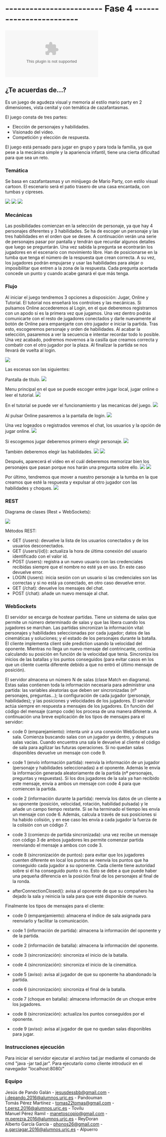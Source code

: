 # ------------------------ Fase 4 ------------------------
![Documento de diseño de juego](https://github.com/ReyDoran/JR-Grupo-H/blob/master/Documento%20de%20dise%C3%B1o%20GDD.docx)
## ¿Te acuerdas de...?
Es un juego de agudeza visual y memoria al estilo mario party en 2 dimensiones, vista cenital y con temática de cazafantasmas.  

El juego consta de tres partes:
 - Elección de personajes y habilidades.
 - Visionado del video.
 - Competición y elección de respuesta.

El juego está pensado para jugar en grupo y para toda la familia, ya que pese a la mecánica simple y la apariencia infantil, tiene una cierta dificultad para que sea un reto.

### Temática

Se basa en cazafantasmas y un minijuego de Mario Party, con estilo visual cartoon. El escenario será el patio trasero de una casa encantada, con tumbas y cipreses. 
  
![](https://cdn.wallpapersafari.com/9/44/to1XbJ.jpg)
![](https://art.ngfiles.com/images/654000/654628_frybrix_dark-graveyard.jpg?f1540491044)
![](https://i.ytimg.com/vi/E1wNFj1l7kk/maxresdefault.jpg)
  
### Mecánicas 

Las posibilidades comienzan en la selección de personaje, ya que hay 4 personajes diferentes y 3 habilidades. Se ha de escoger un personaje y las tres habilidades en el orden que se desee. A continuación verán una serie de personajes pasar por pantalla y tendrán que recurdar algunos detalles que luego se preguntarán. Una vez sabida la pregunta se econtrarán los jugadores en el escenario con movimiento libre. Han de posicionarse en la tumba que tenga el número de la respuesta que crean correcta. A su vez, los jugadores podrán empujarse y usar las habilidades para alejar o imposibilitar que entren a la zona de la respuesta. Cada pregunta acertada concede un punto y cuando acabe ganará el que más tenga.


### Flujo 

Al iniciar el juego tendremos 3 opciones a disposición: Jugar, Online y Tutorial. El tutorial nos enseñará los controloes y las mecánicas. Si pulsamos Online accederemos al Login, en el que deberemos registrarnos con un apodo si es la primera vez que jugamos. Una vez dentro podrás comunicarte con el resto de jugadores conectados y darle nuevamente al botón de Online para emparejarte con otro jugador e iniciar la partida. Tras esto, escogeremos personaje y orden de habilidades. Al acabar la selección, pasaremos a ver la secuencia e intentar recordar todo lo posible. Una vez acabado, podremos movernos a la casilla que creamos correcta y combatir con el otro jugador por la plaza. Al finalizar la partida se nos llevará de vuelta al login.
  
![](https://i.imgur.com/LYzDigW.png)  

Las escenas son las siguientes:

Pantalla de título.
![](https://i.imgur.com/KiMUU1x.png)

Menu principal en el que se puede escoger entre jugar local, jugar online o leer el tutorial.
![](https://i.imgur.com/JmvY2cE.png)


En el tutorial se puede ver el funcionamiento y las mecanicas del juego. 
![](https://i.imgur.com/RVaUCxv.png)


Al pulsar Online pasaremos a la pantalla de login.
![](https://i.imgur.com/yr2Ydil.png)


Una vez logeados o registrados veremos el chat, los usuarios y la opción de jugar online.
![](https://i.imgur.com/YIF7XjX.png)


Si escogemos jugar deberemos primero elegir personaje.
![](https://i.imgur.com/HJstNZ7.png)


También deberemos elegir las habilidades.
![](https://i.imgur.com/DjaVPuP.png)
![](https://i.imgur.com/fv1AJB7.png)


Después, aparecerá el vídeo en el cuál deberemos memorizar bien los personajes que pasan porque nos harán una pregunta sobre ello.
![](https://i.imgur.com/LAyV9Gb.png)
![](https://i.imgur.com/NSi3uRb.png)


Por último, tendremos que mover a nuestro personaje a la tumba en la que creamos que esté la respuesta y expulsar al otro jugador con las habilidades y choques.
![](https://i.imgur.com/qkUednw.png)

### REST

Diagrama de clases (Rest + WebSockets):

![](https://i.imgur.com/ZLetP0O.png)

Métodos REST:
- GET (/users): devuelve la lista de los usuarios conectados y de los usuarios desconectados.
- GET (/users/{id}): actualiza la hora de última conexión del usuario identificado con el valor id.
- POST (/users): registra a un nuevo usuario con las credenciales recibidas siempre que el nombre no esté ya en uso. En este caso devuelve error.
- LOGIN (/users): inicia sesión con un usuario si las credenciales son las correctas y si no está ya conectado, en otro caso devuelve error.
- GET (/chat): devuelve los mensajes del chat.
- POST (/chat): añade un nuevo mensaje al chat.

### WebSockets
El servidor se encarga de hostear partidas. Tiene un sistema de salas que permite un número determinado de salas y que las libera cuando los jugadores se marchan. Las partidas sincronizan la información vital: personajes y habilidades seleccionadas por cada jugador; datos de las cinemáticas y soluciones; y el estado de los personajes durante la batalla. El cliente implementa client side prediction usando la velocidad del oponente. Mientras no llega un nuevo mensaje del contrincante, continúa calculando su posición en función de la velocidad que tenía. Sincroniza los inicios de las batallas y los puntos conseguidos (para evitar casos en los que un cliente cuenta diferente debido a que no entró el último mensaje de posición).

El servidor almacena un número N de salas (clase Match en diagrama). Estas salas contienen toda la información necesaria para administrar una partida: las variables aleatorias que deben ser sincronizadas (nº personajes, preguntas...); la configuración de cada jugador (personaje, habilidades); y las posiciones y velocidades de los jugadores.
El servidor actúa siempre en respuesta a mensajes de los jugadores. En función del código del mensaje (campo code) los procesa de una manera diferente. A continuación una breve explicación de los tipos de mensajes para el servidor:

- code 0 (emparejamiento): intenta unir a una conexión WebSocket a una sala. Comienza buscando salas con un jugador ya dentro, y después salas vacías. Cuando encuentra una sala le devuelve al cliente el código de sala para agilizar las futuras operaciones. Si no quedan salas disponibles devuelve un mensaje con code 9.

- code 1 (envío información partida): reenvía la información de un jugador (personaje y habilidades seleccionadas) a el oponente. Además le envía la información generada aleatoriamente de la partida (nº personajes, preguntas y respuestas). Si los dos jugadores de la sala ya han recibido este mensaje, envía a ambos un mensaje con code 4 para que comiencen la partida.

- code 2 (información durante la partida): reenvía los datos de un cliente a su oponente (posición, velocidad, rotación, habilidad pulsada) y le añade un campo tiempo restante. Si se ha terminado el tiempo les envía un mensaje con code 6. Además, calcula a través de sus posiciones si ha habido colisión, y en ese caso les envía a cada jugador la fuerza de la colisión con un código 7.

- code 3 (comienzo de partida sincronizada): una vez recibe un mensaje con código 3 de ambos jugadores les permite comenzar partida reenviando el mensaje a ambos con code 3.

- code 8 (sincronización de puntos): para evitar que los jugadores cuenten diferente en local los puntos se reenvía los puntos que ha conseguido cada jugador a su oponente. Cada cliente tiene autoridad sobre si él ha conseguido punto o no. Esto se debe a que puede haber una pequeña diferencia en la posición final de los personajes al final de la ronda.

- afterConnectionClosed(): avisa al oponente de que su compañero ha dejado la sala y reinicia la sala para que esté disponible de nuevo.

Finalmente los tipos de mensajes para el cliente:
- code 0 (emparejamiento): almacena el índice de sala asignada para reenviarlo y facilitar la comunicación.

- code 1 (información de partida): almacena la información del oponente y de la partida.

- code 2 (información de batalla): almacena la información del oponente.

- code 3 (sincronización): sincroniza el inicio de la batalla.

- code 4 (sincronización): sincroniza el inicio de la cinemática.

- code 5 (aviso): avisa al jugador de que su oponente ha abandonado la partida.

- code 6 (sincronización): sincroniza el final de la batalla.

- code 7 (choque en batalla): almacena información de un choque entre los jugadores.

- code 8 (sincronización): actualiza los puntos conseguidos por el oponente.

- code 9 (aviso): avisa al jugador de que no quedan salas disponibles para jugar.



### Instrucciones ejecución

Para iniciar el servidor ejecutar el archivo tad.jar mediante el comando de cmd "java -jar tad.jar". Para ejecutarlo como cliente introducir en el navegador "localhost:8080/"


### Equipo

Jesús de Pando Galán - jesusdessbb@gmail.com - j.depando.2016@alumnos.urjc.es - Pandouman   
Tomás Pérez Martínez - tomas22tomas@gmail.com - t.perez.2016@alumnos.urjc.es - Tovilu  
Manuel Pérez Ramil - manetoscopio@gmail.com - m.perezra.2016@alumnos.urjc.es - ReyDoran  
Alberto García García - phonos26@gmail.com - a.garciagar.2016@alumnos.urjc.es - Alpuerro  
